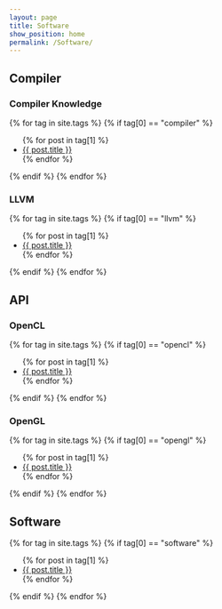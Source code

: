 ```yaml
---
layout: page
title: Software
show_position: home
permalink: /Software/
---
```


## Compiler

### Compiler Knowledge

{% for tag in site.tags %}
{% if tag[0] == "compiler" %}
  <ul>
    {% for post in tag[1] %}
      <li><a href="{{ post.url }}">{{ post.title }}</a></li>
    {% endfor %}
  </ul>
{% endif %}
{% endfor %}

### LLVM

{% for tag in site.tags %}
{% if tag[0] == "llvm" %}
  <ul>
    {% for post in tag[1] %}
      <li><a href="{{ post.url }}">{{ post.title }}</a></li>
    {% endfor %}
  </ul>
{% endif %}
{% endfor %}

## API

### OpenCL

{% for tag in site.tags %}
{% if tag[0] == "opencl" %}
  <ul>
    {% for post in tag[1] %}
      <li><a href="{{ post.url }}">{{ post.title }}</a></li>
    {% endfor %}
  </ul>
{% endif %}
{% endfor %}

### OpenGL

{% for tag in site.tags %}
{% if tag[0] == "opengl" %}
  <ul>
    {% for post in tag[1] %}
      <li><a href="{{ post.url }}">{{ post.title }}</a></li>
    {% endfor %}
  </ul>
{% endif %}
{% endfor %}


## Software

{% for tag in site.tags %}
{% if tag[0] == "software" %}
  <ul>
    {% for post in tag[1] %}
      <li><a href="{{ post.url }}">{{ post.title }}</a></li>
    {% endfor %}
  </ul>
{% endif %}
{% endfor %}